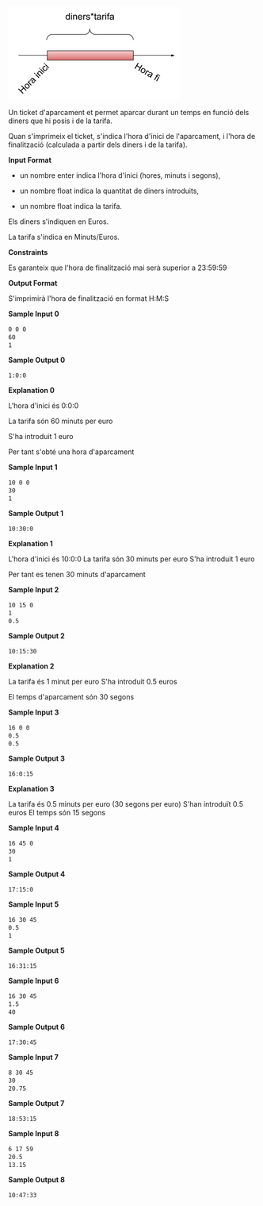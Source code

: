 ![image](1556180294-d84162eb53-Untitleddrawing1.png)

Un ticket d'aparcament et permet aparcar durant un temps en funció dels
diners que hi posis i de la tarifa.

Quan s'imprimeix el ticket, s'indica l'hora d'inici de l'aparcament, i
l'hora de finalització (calculada a partir dels diners i de la tarifa).

**Input Format**

  - un nombre enter indica l'hora d'inici (hores, minuts i segons),

  - un nombre float indica la quantitat de diners introduits,

  - un nombre float indica la tarifa.

Els diners s'indiquen en Euros.

La tarifa s'indica en Minuts/Euros.

**Constraints**

Es garanteix que l'hora de finalització mai serà superior a 23:59:59

**Output Format**

S'imprimirà l'hora de finalització en format H:M:S

**Sample Input 0**

    0 0 0
    60
    1

**Sample Output 0**

    1:0:0

**Explanation 0**

L'hora d'inici és 0:0:0

La tarifa són 60 minuts per euro

S'ha introduit 1 euro

Per tant s'obté una hora d'aparcament

**Sample Input 1**

    10 0 0
    30
    1

**Sample Output 1**

    10:30:0

**Explanation 1**

L'hora d'inici és 10:0:0 La tarifa són 30 minuts per euro S'ha introduit
1 euro

Per tant es tenen 30 minuts d'aparcament

**Sample Input 2**

    10 15 0
    1
    0.5

**Sample Output 2**

    10:15:30

**Explanation 2**

La tarifa és 1 minut per euro S'ha introduit 0.5 euros

El temps d'aparcament són 30 segons

**Sample Input 3**

    16 0 0
    0.5
    0.5

**Sample Output 3**

    16:0:15

**Explanation 3**

La tarifa és 0.5 minuts per euro (30 segons per euro) S'han introduït
0.5 euros El temps són 15 segons

**Sample Input 4**

    16 45 0
    30
    1

**Sample Output 4**

    17:15:0

**Sample Input 5**

    16 30 45
    0.5
    1

**Sample Output 5**

    16:31:15

**Sample Input 6**

    16 30 45
    1.5
    40

**Sample Output 6**

    17:30:45

**Sample Input 7**

    8 30 45
    30
    20.75

**Sample Output 7**

    18:53:15

**Sample Input 8**

    6 17 59
    20.5
    13.15

**Sample Output 8**

    10:47:33
